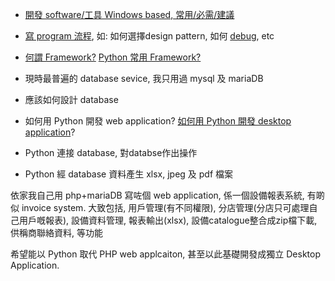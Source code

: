 


- [開發 software/工具 Windows based, 常用/必需/建議 ](https://github.com/98672794/Teaching2022/blob/main/2%20windows%E9%96%8B%E7%99%BC%E5%B7%A5%E5%85%B7%E4%B8%8B%E8%BC%89%E5%AE%89%E8%A3%9D.md)



- [寫 program 流程](https://github.com/98672794/Teaching2022/blob/main/3%20%E9%96%8B%E5%A7%8B%E5%AF%ABpython.md#%E5%AF%AB-program-%E6%B5%81%E7%A8%8B%E7%B0%A1%E4%BB%8B), 如: 如何選擇design pattern, 如何 [debug](https://github.com/98672794/Teaching2022/blob/main/3%20%E9%96%8B%E5%A7%8B%E5%AF%ABpython.md#debug), etc

- [何謂 Framework?](https://github.com/98672794/Teaching2022/blob/main/Python%E5%B8%B8%E7%94%A8Framework.md#%E4%BB%80%E9%BA%BC%E6%98%AF-python-%E6%A1%86%E6%9E%B6) [Python 常用 Framework?](https://github.com/98672794/Teaching2022/blob/main/Python%E5%B8%B8%E7%94%A8Framework.md#python%E5%B8%B8%E7%94%A8%E6%A1%86%E6%9E%B6%E5%8F%8A%E7%AC%AC%E4%B8%89%E6%96%B9%E5%BA%AB) 


- 現時最普遍的 database sevice, 我只用過 mysql 及 mariaDB


- 應該如何設計 database 
- 如何用 Python 開發 web application?  [如何用 Python 開發 desktop application](https://github.com/98672794/Teaching2022/blob/main/4%20python%20windows%E6%A1%8C%E9%9D%A2%E6%87%89%E7%94%A8%E7%A8%8B%E5%BA%8F.md#%E5%9F%B7%E8%A1%8Cpython-windows%E6%A1%8C%E9%9D%A2%E7%A8%8B%E5%BA%8F)?
- Python 連接 database, 對databse作出操作
- Python 經 database 資料產生 xlsx, jpeg 及 pdf 檔案

依家我自己用 php+mariaDB 寫咗個 web application, 係一個設備報表系統, 有啲似 invoice system. 大致包括, 用戶管理(有不同權限), 分店管理(分店只可處理自己用戶嘅報表), 設備資料管理, 報表輸出(xlsx), 設備catalogue整合成zip檔下載, 供稱商聯絡資料, 等功能

希望能以 Python 取代 PHP web applcaiton, 甚至以此基礎開發成獨立 Desktop Application.
